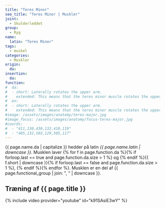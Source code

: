 ```yaml
---
title: "Teres Minor"
seo_title: "Teres Minor | Muskler"
joint:
  - Skulderleddet
group:
  - Ryg
name:
  latin: "Teres Minor"
tags:
  - muskel
categories:
  - Muskler
origin:
  da:
insertion:
  da:
function:
#  da:
#  - short: Laterally rotates the upper arm.
#    extended: This means that the teres minor muscle rotates the upper arm outward around the axis of the bone (i.e. it rotates the upper arm away from the vertical midline of the body).
#  en:
#  - short: Laterally rotates the upper arm.
#    extended: This means that the teres minor muscle rotates the upper arm outward around the axis of the bone (i.e. it rotates the upper arm away from the vertical midline of the body).
#image: /assets/images/anatomy/teres-major.jpg
#image_focus: /assets/images/anatomy/focus-teres-major.jpg
#coords:
#  - "411,130,430,132,410,119"
#  - "485,132,503,129,505,117"
---
```


{{ page.name.da | capitalize }} hedder på latin *{{ page.name.latin | downcase }}*. Musklen laver {% for f in page.function.da %}{% if forloop.last == true and page.function.da.size > 1 %} og {% endif %}{{ f.short | downcase  }}{% if forloop.last == false and page.function.da.size > 1 %}, {% endif %}{% endfor %}. Musklen er en del af {{ page.functional_group | join: ", " | downcase }}.

## Træning af {{ page.title }}

{% include video provider="youtube" id="k91SAsiE3wY" %}
